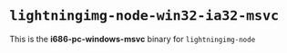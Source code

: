 # `lightningimg-node-win32-ia32-msvc`

This is the **i686-pc-windows-msvc** binary for `lightningimg-node`
